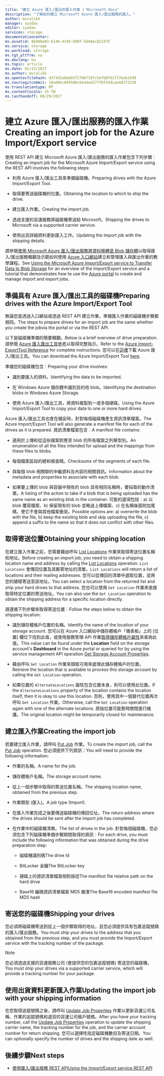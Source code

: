 ```yaml
---
title: "建立 Azure 匯入/匯出的匯入作業 | Microsoft Docs"
description: "了解如何建立 Microsoft Azure 匯入/匯出服務的匯入。"
author: muralikk
manager: syadav
editor: syadav
services: storage
documentationcenter: 
ms.assetid: 8b886e83-6148-4149-9d0f-5d48ec822475
ms.service: storage
ms.workload: storage
ms.tgt_pltfrm: na
ms.devlang: na
ms.topic: article
ms.date: 01/23/2017
ms.author: muralikk
ms.openlocfilehash: d373d2a0e601f2796719fc5efb8761f276ab24d9
ms.sourcegitcommit: 18ad9bc049589c8e44ed277f8f43dcaa483f3339
ms.translationtype: MT
ms.contentlocale: zh-TW
ms.lasthandoff: 08/29/2017
---
```

# <a name="creating-an-import-job-for-the-azure-importexport-service"></a><span data-ttu-id="13631-103">建立 Azure 匯入/匯出服務的匯入作業</span><span class="sxs-lookup"><span data-stu-id="13631-103">Creating an import job for the Azure Import/Export service</span></span>

<span data-ttu-id="13631-104">使用 REST API 建立 Microsoft Azure 匯入/匯出服務的匯入作業包含下列步驟︰</span><span class="sxs-lookup"><span data-stu-id="13631-104">Creating an import job for the Microsoft Azure Import/Export service using the REST API involves the following steps:</span></span>

-   <span data-ttu-id="13631-105">利用 Azure 匯入/匯出工具來準備磁碟機。</span><span class="sxs-lookup"><span data-stu-id="13631-105">Preparing drives with the Azure Import/Export Tool.</span></span>

-   <span data-ttu-id="13631-106">取得要寄送磁碟機的位置。</span><span class="sxs-lookup"><span data-stu-id="13631-106">Obtaining the location to which to ship the drive.</span></span>

-   <span data-ttu-id="13631-107">建立匯入作業。</span><span class="sxs-lookup"><span data-stu-id="13631-107">Creating the import job.</span></span>

-   <span data-ttu-id="13631-108">透過支援的貨運服務將磁碟機寄送給 Microsoft。</span><span class="sxs-lookup"><span data-stu-id="13631-108">Shipping the drives to Microsoft via a supported carrier service.</span></span>

-   <span data-ttu-id="13631-109">使用出貨詳細資料更新匯入工作。</span><span class="sxs-lookup"><span data-stu-id="13631-109">Updating the import job with the shipping details.</span></span>

 <span data-ttu-id="13631-110">請參閱[使用 Microsoft Azure 匯入/匯出服務將資料移轉至 Blob 儲存體](storage-import-export-service.md)以取得匯入/匯出服務概觀及示範如何使用 [Azure 入口網站](https://portal.azure.com/)建立和管理匯入與匯出作業的教學課程。</span><span class="sxs-lookup"><span data-stu-id="13631-110">See [Using the Microsoft Azure Import/Export service to Transfer Data to Blob Storage](storage-import-export-service.md) for an overview of the Import/Export service and a tutorial that demonstrates how to use the [Azure  portal](https://portal.azure.com/) to create and manage import and export jobs.</span></span>

## <a name="preparing-drives-with-the-azure-importexport-tool"></a><span data-ttu-id="13631-111">準備具有 Azure 匯入/匯出工具的磁碟機</span><span class="sxs-lookup"><span data-stu-id="13631-111">Preparing drives with the Azure Import/Export Tool</span></span>

<span data-ttu-id="13631-112">無論您是透過入口網站或透過 REST API 建立作業，準備匯入作業的磁碟機步驟都相同。</span><span class="sxs-lookup"><span data-stu-id="13631-112">The steps to prepare drives for an import job are the same whether you create the jobvia the portal or via the REST API.</span></span>

<span data-ttu-id="13631-113">以下是磁碟機準備的簡要概觀。</span><span class="sxs-lookup"><span data-stu-id="13631-113">Below is a brief overview of drive preparation.</span></span> <span data-ttu-id="13631-114">請參閱 [Azure 匯入匯出工具參考](storage-import-export-tool-how-to-v1.md)以取得完整指示。</span><span class="sxs-lookup"><span data-stu-id="13631-114">Refer to the [Azure Import-ExportTool Reference](storage-import-export-tool-how-to-v1.md) for complete instructions.</span></span> <span data-ttu-id="13631-115">您可以在[這裡](http://go.microsoft.com/fwlink/?LinkID=301900)下載 Azure 匯入/匯出工具。</span><span class="sxs-lookup"><span data-stu-id="13631-115">You can download the Azure Import/Export Tool [here](http://go.microsoft.com/fwlink/?LinkID=301900).</span></span>

<span data-ttu-id="13631-116">準備您的磁碟機包含︰</span><span class="sxs-lookup"><span data-stu-id="13631-116">Preparing your drive involves:</span></span>

-   <span data-ttu-id="13631-117">識別要匯入的資料。</span><span class="sxs-lookup"><span data-stu-id="13631-117">Identifying the data to be imported.</span></span>

-   <span data-ttu-id="13631-118">在 Windows Azure 儲存體中識別目的地 blob。</span><span class="sxs-lookup"><span data-stu-id="13631-118">Identifying the destination blobs in Windows Azure Storage.</span></span>

-   <span data-ttu-id="13631-119">使用 Azure 匯入/匯出工具，將資料複製到一或多個硬碟。</span><span class="sxs-lookup"><span data-stu-id="13631-119">Using the Azure Import/Export Tool to copy your data to one or more hard drives.</span></span>

 <span data-ttu-id="13631-120">Azure 匯入/匯出工具也會在備妥時，針對每個磁碟機產生資訊清單檔案。</span><span class="sxs-lookup"><span data-stu-id="13631-120">The Azure Import/Export Tool will also generate a manifest file for each of the drives as it is prepared.</span></span> <span data-ttu-id="13631-121">資訊清單檔案包含︰</span><span class="sxs-lookup"><span data-stu-id="13631-121">A manifest file contains:</span></span>

-   <span data-ttu-id="13631-122">適用於上傳和從這些檔案對應至 blob 的所有檔案之列舉型別。</span><span class="sxs-lookup"><span data-stu-id="13631-122">An enumeration of all the files intended for upload and the mappings from these files to blobs.</span></span>

-   <span data-ttu-id="13631-123">每個檔案區段的總和檢查碼。</span><span class="sxs-lookup"><span data-stu-id="13631-123">Checksums of the segments of each file.</span></span>

-   <span data-ttu-id="13631-124">與每個 blob 相關聯的中繼資料及內容的相關資訊。</span><span class="sxs-lookup"><span data-stu-id="13631-124">Information about the metadata and properties to associate with each blob.</span></span>

-   <span data-ttu-id="13631-125">如果要上傳的 blob 與容器中現有的 blob 具有相同名稱時，要採取的動作清單。</span><span class="sxs-lookup"><span data-stu-id="13631-125">A listing of the action to take if a blob that is being uploaded has the same name as an existing blob in the container.</span></span> <span data-ttu-id="13631-126">可能的選項包括︰a) 以 blob 覆寫檔案、b) 保留現有的 blob 並略過上傳檔案、c) 在名稱後面附加尾碼，使它不會與其他檔案衝突。</span><span class="sxs-lookup"><span data-stu-id="13631-126">Possible options are: a) overwrite the blob with the file, b) keep the existing blob and skip uploading the file, c) append a suffix to the name so that it does not conflict with other files.</span></span>

## <a name="obtaining-your-shipping-location"></a><span data-ttu-id="13631-127">取得寄送位置</span><span class="sxs-lookup"><span data-stu-id="13631-127">Obtaining your shipping location</span></span>

<span data-ttu-id="13631-128">在建立匯入作業之前，您需要藉由呼叫 [List Locations](/rest/api/storageimportexport/listlocations) 作業來取得寄送位置名稱和地址。</span><span class="sxs-lookup"><span data-stu-id="13631-128">Before creating an import job, you need to obtain a shipping location name and address by calling the [List Locations](/rest/api/storageimportexport/listlocations) operation.</span></span> <span data-ttu-id="13631-129">`List Locations` 會傳回位置及其郵寄地址的清單。</span><span class="sxs-lookup"><span data-stu-id="13631-129">`List Locations` will return a list of locations and their mailing addresses.</span></span> <span data-ttu-id="13631-130">您可以從傳回的清單中選取位置，並將您的硬碟寄送至該地址。</span><span class="sxs-lookup"><span data-stu-id="13631-130">You can select a location from the returned list and ship your hard drives to that address.</span></span> <span data-ttu-id="13631-131">您也可以使用 `Get Location` 作業來直接取得特定位置的寄送地址。</span><span class="sxs-lookup"><span data-stu-id="13631-131">You can also use the `Get Location` operation to obtain the shipping address for a specific location directly.</span></span>

 <span data-ttu-id="13631-132">請遵循下列步驟來取得寄送位置︰</span><span class="sxs-lookup"><span data-stu-id="13631-132">Follow the steps below to obtain the shipping location:</span></span>

-   <span data-ttu-id="13631-133">識別儲存體帳戶位置的名稱。</span><span class="sxs-lookup"><span data-stu-id="13631-133">Identify the name of the location of your storage account.</span></span> <span data-ttu-id="13631-134">您可以在 Azure 入口網站中儲存體帳戶「儀表板」上的 [位置] 欄位下找到此值，或使用服務管理 API 作業[取得儲存體帳戶屬性](/rest/api/storagerp/storageaccounts#StorageAccounts_GetProperties)來查詢此值。</span><span class="sxs-lookup"><span data-stu-id="13631-134">This value can be found under the **Location** field on the storage account's **Dashboard** in the Azure portal or queried for by using the service management API operation [Get Storage Account Properties](/rest/api/storagerp/storageaccounts#StorageAccounts_GetProperties).</span></span>

-   <span data-ttu-id="13631-135">藉由呼叫 `Get Location` 作業來擷取可用來處理此儲存體帳戶的位置。</span><span class="sxs-lookup"><span data-stu-id="13631-135">Retrieve the location that is available to process this storage account by calling the `Get Location` operation.</span></span>

-   <span data-ttu-id="13631-136">如果位置的 `AlternateLocations` 屬性包含位置本身，則可以使用此位置。</span><span class="sxs-lookup"><span data-stu-id="13631-136">If the `AlternateLocations` property of the location contains the location itself, then it is okay to use this location.</span></span> <span data-ttu-id="13631-137">否則，使用其中一個替代位置再次呼叫 `Get Location` 作業。</span><span class="sxs-lookup"><span data-stu-id="13631-137">Otherwise, call the `Get Location` operation again with one of the alternate locations.</span></span> <span data-ttu-id="13631-138">原始位置可能暫時關閉進行維護。</span><span class="sxs-lookup"><span data-stu-id="13631-138">The original location might be temporarily closed for maintenance.</span></span>

## <a name="creating-the-import-job"></a><span data-ttu-id="13631-139">建立匯入作業</span><span class="sxs-lookup"><span data-stu-id="13631-139">Creating the import job</span></span>
<span data-ttu-id="13631-140">若要建立匯入作業，請呼叫 [Put Job](/rest/api/storageimportexport/jobs#Jobs_CreateOrUpdate) 作業。</span><span class="sxs-lookup"><span data-stu-id="13631-140">To create the import job, call the [Put Job](/rest/api/storageimportexport/jobs#Jobs_CreateOrUpdate) operation.</span></span> <span data-ttu-id="13631-141">您必須提供下列資訊：</span><span class="sxs-lookup"><span data-stu-id="13631-141">You will need to provide the following information:</span></span>

-   <span data-ttu-id="13631-142">作業的名稱。</span><span class="sxs-lookup"><span data-stu-id="13631-142">A name for the job.</span></span>

-   <span data-ttu-id="13631-143">儲存體帳戶名稱。</span><span class="sxs-lookup"><span data-stu-id="13631-143">The storage account name.</span></span>

-   <span data-ttu-id="13631-144">從上一個步驟中取得的寄送位置名稱。</span><span class="sxs-lookup"><span data-stu-id="13631-144">The shipping location name, obtained from the previous step.</span></span>

-   <span data-ttu-id="13631-145">作業類型 (匯入)。</span><span class="sxs-lookup"><span data-stu-id="13631-145">A job type (Import).</span></span>

-   <span data-ttu-id="13631-146">在匯入作業完成之後要傳送磁碟機的傳回位址。</span><span class="sxs-lookup"><span data-stu-id="13631-146">The return address where the drives should be sent after the import job has completed.</span></span>

-   <span data-ttu-id="13631-147">在作業中的磁碟機清單。</span><span class="sxs-lookup"><span data-stu-id="13631-147">The list of drives in the job.</span></span> <span data-ttu-id="13631-148">針對每個磁碟機，您必須包含下列磁碟機準備步驟期間取得的資訊︰</span><span class="sxs-lookup"><span data-stu-id="13631-148">For each drive, you must include the following information that was obtained during the drive preparation step:</span></span>

    -   <span data-ttu-id="13631-149">磁碟機識別碼</span><span class="sxs-lookup"><span data-stu-id="13631-149">The drive Id</span></span>

    -   <span data-ttu-id="13631-150">BitLocker 金鑰</span><span class="sxs-lookup"><span data-stu-id="13631-150">The BitLocker key</span></span>

    -   <span data-ttu-id="13631-151">硬碟上的資訊清單檔案相對路徑</span><span class="sxs-lookup"><span data-stu-id="13631-151">The manifest file relative path on the hard drive</span></span>

    -   <span data-ttu-id="13631-152">Base16 編碼資訊清單檔案 MD5 雜湊</span><span class="sxs-lookup"><span data-stu-id="13631-152">The Base16 encoded manifest file MD5 hash</span></span>

## <a name="shipping-your-drives"></a><span data-ttu-id="13631-153">寄送您的磁碟機</span><span class="sxs-lookup"><span data-stu-id="13631-153">Shipping your drives</span></span>
<span data-ttu-id="13631-154">您必須將磁碟機寄送到從上一個步驟取得的地址，且您必須提供具有包裹追蹤號碼的匯入/匯出服務。</span><span class="sxs-lookup"><span data-stu-id="13631-154">You must ship your drives to the address that you obtained from the previous step, and you must provide the Import/Export service with the tracking number of the package.</span></span>

> [!NOTE]
>  <span data-ttu-id="13631-155">您必須透過支援的貨運服務公司 (會提供您的包裹追蹤號碼) 寄送您的磁碟機。</span><span class="sxs-lookup"><span data-stu-id="13631-155">You must ship your drives via a supported carrier service, which will provide a tracking number for your package.</span></span>

## <a name="updating-the-import-job-with-your-shipping-information"></a><span data-ttu-id="13631-156">使用出貨資料更新匯入作業</span><span class="sxs-lookup"><span data-stu-id="13631-156">Updating the import job with your shipping information</span></span>
<span data-ttu-id="13631-157">在您取得追蹤號碼之後，請呼叫 [Update Job Properties](/api/storageimportexport/jobs#Jobs_Update) 作業以更新貨運公司名稱、作業的追蹤號碼和退貨的貨運公司帳戶號碼。</span><span class="sxs-lookup"><span data-stu-id="13631-157">After you have your tracking number, call the [Update Job Properties](/api/storageimportexport/jobs#Jobs_Update) operation to update the shipping carrier name, the tracking number for the job, and the carrier account number for return shipping.</span></span> <span data-ttu-id="13631-158">您可以選擇性指定磁碟機數目及寄送日期。</span><span class="sxs-lookup"><span data-stu-id="13631-158">You can optionally specify the number of drives and the shipping date as well.</span></span>

## <a name="next-steps"></a><span data-ttu-id="13631-159">後續步驟</span><span class="sxs-lookup"><span data-stu-id="13631-159">Next steps</span></span>

* [<span data-ttu-id="13631-160">使用匯入/匯出服務 REST API</span><span class="sxs-lookup"><span data-stu-id="13631-160">Using the Import/Export service REST API</span></span>](storage-import-export-using-the-rest-api.md)
